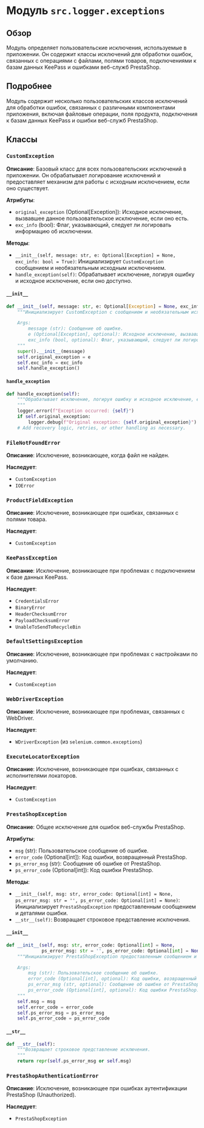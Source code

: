 # Модуль `src.logger.exceptions`

## Обзор

Модуль определяет пользовательские исключения, используемые в приложении. Он содержит классы исключений для обработки ошибок, связанных с операциями с файлами, полями товаров, подключениями к базам данных KeePass и ошибками веб-служб PrestaShop.

## Подробнее

Модуль содержит несколько пользовательских классов исключений для обработки ошибок, связанных с различными компонентами приложения, включая файловые операции, поля продукта, подключения к базам данных KeePass и ошибки веб-служб PrestaShop.

## Классы

### `CustomException`

**Описание**: Базовый класс для всех пользовательских исключений в приложении. Он обрабатывает логирование исключений и предоставляет механизм для работы с исходным исключением, если оно существует.

**Атрибуты**:

-   `original_exception` (Optional[Exception]): Исходное исключение, вызвавшее данное пользовательское исключение, если оно есть.
-   `exc_info` (bool): Флаг, указывающий, следует ли логировать информацию об исключении.

**Методы**:

-   `__init__(self, message: str, e: Optional[Exception] = None, exc_info: bool = True)`: Инициализирует `CustomException` сообщением и необязательным исходным исключением.
-   `handle_exception(self)`: Обрабатывает исключение, логируя ошибку и исходное исключение, если оно доступно.

#### `__init__`

```python
def __init__(self, message: str, e: Optional[Exception] = None, exc_info: bool = True):
    """Инициализирует CustomException с сообщением и необязательным исходным исключением.

    Args:
        message (str): Сообщение об ошибке.
        e (Optional[Exception], optional): Исходное исключение, вызвавшее данное исключение. По умолчанию `None`.
        exc_info (bool, optional): Флаг, указывающий, следует ли логировать информацию об исключении. По умолчанию `True`.
    """
    super().__init__(message)
    self.original_exception = e
    self.exc_info = exc_info
    self.handle_exception()
```

#### `handle_exception`

```python
def handle_exception(self):
    """Обрабатывает исключение, логируя ошибку и исходное исключение, если оно доступно.
    """
    logger.error(f"Exception occurred: {self}")
    if self.original_exception:
        logger.debug(f"Original exception: {self.original_exception}")
    # Add recovery logic, retries, or other handling as necessary.
```

### `FileNotFoundError`

**Описание**: Исключение, возникающее, когда файл не найден.

**Наследует**:
- `CustomException`
- `IOError`

### `ProductFieldException`

**Описание**: Исключение, возникающее при ошибках, связанных с полями товара.

**Наследует**:
- `CustomException`

### `KeePassException`

**Описание**: Исключение, возникающее при проблемах с подключением к базе данных KeePass.

**Наследует**:
- `CredentialsError`
- `BinaryError`
- `HeaderChecksumError`
- `PayloadChecksumError`
- `UnableToSendToRecycleBin`

### `DefaultSettingsException`

**Описание**: Исключение, возникающее при проблемах с настройками по умолчанию.

**Наследует**:
- `CustomException`

### `WebDriverException`

**Описание**: Исключение, возникающее при проблемах, связанных с WebDriver.

**Наследует**:
- `WDriverException` (из `selenium.common.exceptions`)

### `ExecuteLocatorException`

**Описание**: Исключение, возникающее при ошибках, связанных с исполнителями локаторов.

**Наследует**:
- `CustomException`

### `PrestaShopException`

**Описание**: Общее исключение для ошибок веб-службы PrestaShop.

**Атрибуты**:

-   `msg` (str): Пользовательское сообщение об ошибке.
-   `error_code` (Optional[int]): Код ошибки, возвращенный PrestaShop.
-   `ps_error_msg` (str): Сообщение об ошибке от PrestaShop.
-   `ps_error_code` (Optional[int]): Код ошибки PrestaShop.

**Методы**:

-   `__init__(self, msg: str, error_code: Optional[int] = None, ps_error_msg: str = '', ps_error_code: Optional[int] = None)`: Инициализирует `PrestaShopException` предоставленным сообщением и деталями ошибки.
-   `__str__(self)`: Возвращает строковое представление исключения.

#### `__init__`

```python
def __init__(self, msg: str, error_code: Optional[int] = None,
             ps_error_msg: str = '', ps_error_code: Optional[int] = None):
    """Инициализирует PrestaShopException предоставленным сообщением и деталями ошибки.

    Args:
        msg (str): Пользовательское сообщение об ошибке.
        error_code (Optional[int], optional): Код ошибки, возвращенный PrestaShop. По умолчанию `None`.
        ps_error_msg (str, optional): Сообщение об ошибке от PrestaShop. По умолчанию ''.
        ps_error_code (Optional[int], optional): Код ошибки PrestaShop. По умолчанию `None`.
    """
    self.msg = msg
    self.error_code = error_code
    self.ps_error_msg = ps_error_msg
    self.ps_error_code = ps_error_code
```

#### `__str__`

```python
def __str__(self):
    """Возвращает строковое представление исключения.
    """
    return repr(self.ps_error_msg or self.msg)
```

### `PrestaShopAuthenticationError`

**Описание**: Исключение, возникающее при ошибках аутентификации PrestaShop (Unauthorized).

**Наследует**:
- `PrestaShopException`